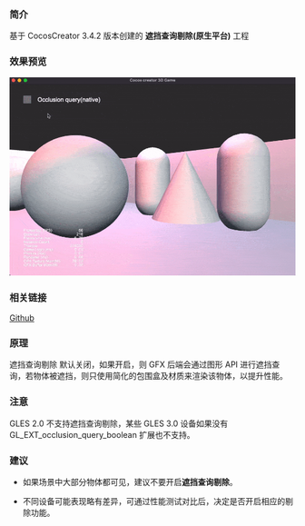 ### 简介

基于 CocosCreator 3.4.2 版本创建的 **遮挡查询剔除(原生平台)** 工程

### 效果预览
![image](../../gif/202205/2022051701.gif)

### 相关链接
[Github](https://github.com/cocos/cocos-example-projects/tree/v3.4/occlusion-query)

### 原理
遮挡查询剔除 默认关闭，如果开启，则 GFX 后端会通过图形 API 进行遮挡查询，若物体被遮挡，则只使用简化的包围盒及材质来渲染该物体，以提升性能。

### 注意
GLES 2.0 不支持遮挡查询剔除，某些 GLES 3.0 设备如果没有 GL_EXT_occlusion_query_boolean 扩展也不支持。

### 建议
- 如果场景中大部分物体都可见，建议不要开启**遮挡查询剔除**。

- 不同设备可能表现略有差异，可通过性能测试对比后，决定是否开启相应的剔除功能。